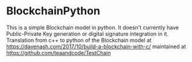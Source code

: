 # BlockchainPython
This is a simple Blockchain model in python. It doesn't currently have Public-Private Key generation or digital signature integration in it. Translation from c++ to python of the Blockchain model at https://davenash.com/2017/10/build-a-blockchain-with-c/ maintained at https://github.com/teaandcode/TestChain

